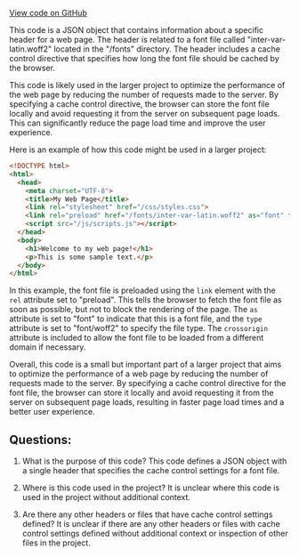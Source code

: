 [View code on GitHub](zoo-labs/zoo/blob/master/foundation/vercel.json)

This code is a JSON object that contains information about a specific header for a web page. The header is related to a font file called "inter-var-latin.woff2" located in the "/fonts" directory. The header includes a cache control directive that specifies how long the font file should be cached by the browser. 

This code is likely used in the larger project to optimize the performance of the web page by reducing the number of requests made to the server. By specifying a cache control directive, the browser can store the font file locally and avoid requesting it from the server on subsequent page loads. This can significantly reduce the page load time and improve the user experience.

Here is an example of how this code might be used in a larger project:

```html
<!DOCTYPE html>
<html>
  <head>
    <meta charset="UTF-8">
    <title>My Web Page</title>
    <link rel="stylesheet" href="/css/styles.css">
    <link rel="preload" href="/fonts/inter-var-latin.woff2" as="font" type="font/woff2" crossorigin>
    <script src="/js/scripts.js"></script>
  </head>
  <body>
    <h1>Welcome to my web page!</h1>
    <p>This is some sample text.</p>
  </body>
</html>
```

In this example, the font file is preloaded using the `link` element with the `rel` attribute set to "preload". This tells the browser to fetch the font file as soon as possible, but not to block the rendering of the page. The `as` attribute is set to "font" to indicate that this is a font file, and the `type` attribute is set to "font/woff2" to specify the file type. The `crossorigin` attribute is included to allow the font file to be loaded from a different domain if necessary.

Overall, this code is a small but important part of a larger project that aims to optimize the performance of a web page by reducing the number of requests made to the server. By specifying a cache control directive for the font file, the browser can store it locally and avoid requesting it from the server on subsequent page loads, resulting in faster page load times and a better user experience.
## Questions: 
 1. What is the purpose of this code?
   This code defines a JSON object with a single header that specifies the cache control settings for a font file.

2. Where is this code used in the project?
   It is unclear where this code is used in the project without additional context.

3. Are there any other headers or files that have cache control settings defined?
   It is unclear if there are any other headers or files with cache control settings defined without additional context or inspection of other files in the project.
